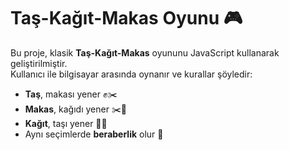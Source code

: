 # Taş-Kağıt-Makas Oyunu 🎮

Bu proje, klasik **Taş-Kağıt-Makas** oyununu JavaScript kullanarak geliştirilmiştir.  
Kullanıcı ile bilgisayar arasında oynanır ve kurallar şöyledir:

- **Taş**, makası yener ✊✂️
- **Makas**, kağıdı yener ✂️📄
- **Kağıt**, taşı yener 📄✊
- Aynı seçimlerde **beraberlik** olur 🤝
